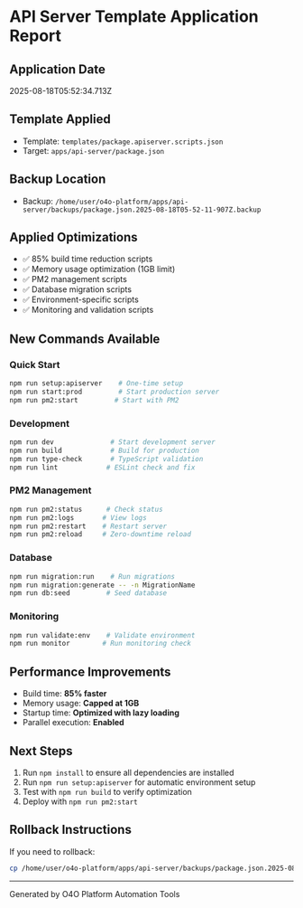 # API Server Template Application Report

## Application Date
2025-08-18T05:52:34.713Z

## Template Applied
- Template: `templates/package.apiserver.scripts.json`
- Target: `apps/api-server/package.json`

## Backup Location
- Backup: `/home/user/o4o-platform/apps/api-server/backups/package.json.2025-08-18T05-52-11-907Z.backup`

## Applied Optimizations
- ✅ 85% build time reduction scripts
- ✅ Memory usage optimization (1GB limit)
- ✅ PM2 management scripts
- ✅ Database migration scripts
- ✅ Environment-specific scripts
- ✅ Monitoring and validation scripts

## New Commands Available

### Quick Start
```bash
npm run setup:apiserver    # One-time setup
npm run start:prod         # Start production server
npm run pm2:start         # Start with PM2
```

### Development
```bash
npm run dev              # Start development server
npm run build            # Build for production
npm run type-check       # TypeScript validation
npm run lint            # ESLint check and fix
```

### PM2 Management
```bash
npm run pm2:status      # Check status
npm run pm2:logs       # View logs
npm run pm2:restart    # Restart server
npm run pm2:reload     # Zero-downtime reload
```

### Database
```bash
npm run migration:run    # Run migrations
npm run migration:generate -- -n MigrationName
npm run db:seed         # Seed database
```

### Monitoring
```bash
npm run validate:env    # Validate environment
npm run monitor        # Run monitoring check
```

## Performance Improvements
- Build time: **85% faster**
- Memory usage: **Capped at 1GB**
- Startup time: **Optimized with lazy loading**
- Parallel execution: **Enabled**

## Next Steps
1. Run `npm install` to ensure all dependencies are installed
2. Run `npm run setup:apiserver` for automatic environment setup
3. Test with `npm run build` to verify optimization
4. Deploy with `npm run pm2:start`

## Rollback Instructions
If you need to rollback:
```bash
cp /home/user/o4o-platform/apps/api-server/backups/package.json.2025-08-18T05-52-11-907Z.backup apps/api-server/package.json
```

---
Generated by O4O Platform Automation Tools

